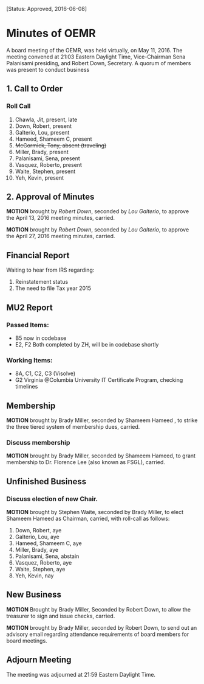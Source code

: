 [Status: Approved, 2016-06-08]

# Minutes of OEMR
A board meeting of the OEMR, was held virtually, on May 11, 2016. The meeting convened at 21:03 Eastern Daylight Time, Vice-Chairman Sena Palanisami presiding, and Robert Down, Secretary. A quorum of members was present to conduct business

## 1. Call to Order

### Roll Call

1. Chawla, Jit, present, late
2. Down, Robert, present
3. Galterio, Lou, present
4. Hameed, Shameem C, present
5. ~~McCormick, Tony, absent (traveling)~~
6. Miller, Brady, present
7. Palanisami, Sena, present
8. Vasquez, Roberto, present
9. Waite, Stephen, present
10. Yeh, Kevin, present

## 2. Approval of Minutes
**MOTION** brought by _Robert Down_, seconded by _Lou Galterio_, to approve the April 13, 2016 meeting minutes, carried.

**MOTION** brought by _Robert Down_, seconded by _Lou Galterio_, to approve the April 27, 2016 meeting minutes, carried.

## Financial Report
Waiting to hear from IRS regarding:

1. Reinstatement status
2. The need to file Tax year 2015

## MU2 Report
### Passed Items:
- B5 now in codebase
- E2, F2 Both completed by ZH, will be in codebase shortly

### Working Items:
- 8A, C1, C2, C3 (Visolve)
- G2 Virginia @Columbia University IT Certificate Program, checking timelines

## Membership
**MOTION** brought by Brady Miller, seconded by Shameem Hameed , to strike the three tiered system of membership dues, carried.

### Discuss membership
**MOTION** brought by Brady Miller, seconded by Shameem Hameed, to grant membership to Dr. Florence Lee (also known as FSGL), carried.

## Unfinished Business
### Discuss election of new Chair.
**MOTION** brought by Stephen Waite, seconded by Brady Miller, to elect Shameem Hameed as Chairman, carried, with roll-call as follows:

1. Down, Robert, aye
2. Galterio, Lou, aye
3. Hameed, Shameem C, aye
4. Miller, Brady, aye
5. Palanisami, Sena, abstain
6. Vasquez, Roberto, aye
7. Waite, Stephen, aye
8. Yeh, Kevin, nay

## New Business
**MOTION** Brought by Brady Miller, Seconded by Robert Down, to allow the treasurer to sign and issue checks, carried.

**MOTION** brought by Brady Miller, seconded by Robert Down, to send out an advisory email regarding attendance requirements of board members for board meetings.

## Adjourn Meeting
The meeting was adjourned at 21:59 Eastern Daylight Time.
